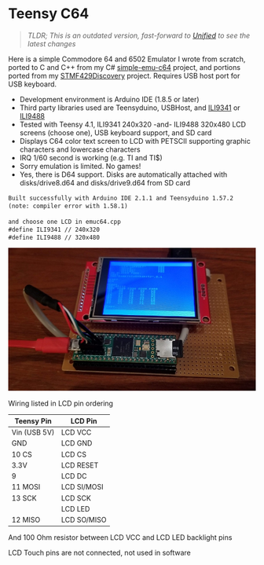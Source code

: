# Teensy C64 #

>
> *TLDR; This is an outdated version, fast-forward to [Unified](https://github.com/davervw/c-simple-emu6502-cbm/blob/master/README.md#unified-lcd--graphical) to see the latest changes*
>

Here is a simple Commodore 64 and 6502 Emulator I wrote from scratch, ported to C and C++ from my C# [simple-emu-c64](https://github.com/davervw/simple-emu-c64) project, and portions ported from my [STMF429Discovery](https://techwithdave.davevw.com/2020/04/commodore-64-for-stm32f429-discovery.html) project.  Requires USB host port for USB keyboard.

* Development environment is Arduino IDE (1.8.5 or later)
* Third party libraries used are Teensyduino, USBHost, and [ILI9341](https://github.com/KurtE/ILI9341_t3n.git) or [ILI9488](https://github.com/mjs513/ILI9488_t3.git)
* Tested with Teensy 4.1, ILI9341 240x320 -and- ILI9488 320x480 LCD screens (choose one), USB keyboard support, and SD card
* Displays C64 color text screen to LCD with PETSCII supporting graphic characters and lowercase characters
* IRQ 1/60 second is working (e.g. TI and TI$)
* Sorry emulation is limited.  No games!
* Yes, there is D64 support.  Disks are automatically attached with disks/drive8.d64 and disks/drive9.d64 from SD card

````
Built successfully with Arduino IDE 2.1.1 and Teensyduino 1.57.2 (note: compiler error with 1.58.1)

and choose one LCD in emuc64.cpp
#define ILI9341 // 240x320
#define ILI9488 // 320x480

````
![](teensy41_lcd.jpg)

Wiring listed in LCD pin ordering

| Teensy Pin   | LCD Pin     |
| ------------ | ----------- |
| Vin (USB 5V) | LCD VCC     |
| GND          | LCD GND     |
| 10 CS        | LCD CS      |
| 3.3V         | LCD RESET   |
| 9            | LCD DC      |
| 11 MOSI      | LCD SI/MOSI |
| 13 SCK       | LCD SCK     |
|              | LCD LED     |
| 12 MISO      | LCD SO/MISO |

And 100 Ohm resistor between LCD VCC and LCD LED backlight pins

LCD Touch pins are not connected, not used in software
